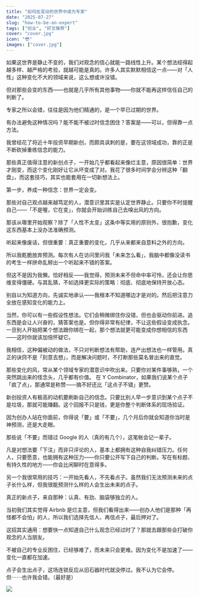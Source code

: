 ```yaml
---
title: "如何在变动的世界中成为专家"
date: "2025-07-27"
slug: "how-to-be-an-expert"
tags: ["创业", "好文推荐"]
cover: "cover.jpg"
icon: "😎"
images: ["cover.jpg"]
---
```

如果这世界是静止不变的，我们对观念的信心就能一路线性上升。某个想法经得起越多样、越严格的考验，就越可能是真的。许多人其实默默相信这一点——对「人性」这种变化不大的领域来说，这么想或许没错。



但对那些会变的东西——也就是几乎所有其他事物——你就不能再这样信任自己的判断了。



专家之所以会错，往往是因为他们精通的，是一个早已过期的世界。



有办法避免这种情况吗？能不能不被过时信念困住？答案是——可以，但得靠一点方法。



我曾经花了将近十年投资早期新创，而颇具讽刺的是，要在这领域成功，靠的正是不断砍掉重练信念的能力。



那些真正值得注意的新创点子，一开始几乎都看起来像烂主意，原因很简单：世界才刚变，而这个变化刚好让它从坏变成了对。我花了很多时间学会分辨这种「翻盘」，而这套技巧，其实也能套用在一切新想法上。



第一步，养成一种信念：世界一定会变。



那些对自己观点越来越笃定的人，潜意识里其实是认定世界静止。只要你不时提醒自己——「不是喔，它在变」，你就会开始训练自己去嗅出风的方向。



那该从哪里开始观察？除了「人性不太变」这条中等实用的原则外，很抱歉，变化这东西基本上没办法准确预测。



听起来像废话，但很重要：真正重要的变化，几乎从来都来自意料之外的方向。



所以我乾脆放弃预测。每次有人在访问里问我「未来怎么看」，我脑中都像没读书的考生一样拼命乱掰出一个听起来不错的答案。



但这不是因为我懒。恰好相反——我觉得，预测未来不但命中率可怜，还会让你思维变得僵硬。与其乱猜，不如选择更实际的策略：彻底、彻底地保持开放心态。



别自以为知道方向，先诚实地承认——我根本不知道哪边才是对的。然后把注意力全放在感知变化的能力上。



当然，你可以有一些假设性想法。它们会稍微绑住你没错，但也会驱动你前进。追东西是会让人兴奋的，猜答案也是。但你得非常有纪律，不让这些假设变成执念。
一旦别人开始把某个想法跟你绑在一起，那个想法就更可能变成你想相信的东西——这时你就该加倍怀疑它。



我相信，这种偏被动的做法，不只对判断想法有帮助，连产出想法也一样管用。真正的诀窍不是「刻意去想」，而是解决问题时，不打断那些莫名冒出来的直觉。



那些变化的风，常从某个领域专家的潜意识中吹出来。只要你对某件事够熟，一个突然跳出来的怪念头，几乎都有价值。
在 Y Combinator，如果我们说某个点子「疯了点」，那通常是称赞——搞不好还比「这点子不错」更赞。



新创投资人有极高的动机要刷新自己的信念。只要比别人早一步意识到某个点子不是垃圾，那就可能赚翻。这个回报不只是钱，更是你整个判断体系的现场验证。



因为创办人站在你面前，你得说「要」或「不要」，几个月后你就会知道你当时是神预测，还是大走眼。



那些说「不要」而错过 Google 的人（真的有几个），这笔帐会记一辈子。



凡是对想法要「下注」而非只评论的人，基本上都拥有这种自我纠错压力。任何人，只要愿意，也能拥有这种压力——你只要公开写下自己的判断。写在有标题、有持久性的地方——你会比闲聊时在意得多。



另一个我很常用的技巧：一开始先看人，不先看点子。虽然我们无法预测未来的点子长什么样，但我很能预测什么样的人会生出未来的点子。



真正的新点子，来自那种：认真、有劲、脑袋够独立的人。



当初我们其实觉得 Airbnb 是烂主意，但我们看得出来——创办人他们是那种「再怪都不会怕」的人，所以我们选择先信人、再信点子，最后押对了。



这招其实通用：想要快一点知道自己什么观念已经过时了？那就去跟那些会打破你观念的人当朋友。



不被自己的专业反困住，已经够难了，而未来只会更难。因为变化不是加速了——变化一直都在加速。



点子会生出点子，这场连锁反应从旧石器时代就没停过。我不认为它会停。
但⋯⋯也许我会错。（最好是）




![](https://prod-files-secure.s3.us-west-2.amazonaws.com/112d0858-5090-4d34-a606-b75eb8d65fd2/46476355-9cf3-4e99-9b7a-3531bc426380/1000202064.png?X-Amz-Algorithm=AWS4-HMAC-SHA256&X-Amz-Content-Sha256=UNSIGNED-PAYLOAD&X-Amz-Credential=ASIAZI2LB466VJYAKKVJ%2F20250806%2Fus-west-2%2Fs3%2Faws4_request&X-Amz-Date=20250806T092154Z&X-Amz-Expires=3600&X-Amz-Security-Token=IQoJb3JpZ2luX2VjEDkaCXVzLXdlc3QtMiJHMEUCICp6JMGHloUmRxhb6B%2B2uhb%2BD1uiVpchs8hVW6Ka%2BfcSAiEAzQeYhGpi%2FnvUa6tMjnR29zRFhVTdXCunNNismamrJu8q%2FwMIchAAGgw2Mzc0MjMxODM4MDUiDEjlPg5K%2F4GMQizvjCrcA2O2ET2ZETI8YbEjdoQnJHr%2B1tfVdgaqxZYi1sH2jbnfbrD4oOjjkwJ9m6BBpGV1DJ4CEsDR%2BdpIOhJPwpu6inlYcPgB%2BYNhpnlwBkqofv9s85kWseSdF972zcN3%2B%2FaxwfrAi5e9UrPKMEKSLaTE2fD45oktGCYUm4HEqtFbB%2BOzl8h%2ByUtaDzSGs3cXNWEJwFYycd9gCA294U5Hz8fKaNFXDnt1W0Cgm4ZPSp6E07akCCAla5b9LDZPLE00rGpVEE41sOY8r%2FLXHLQAysGeWlOmc72IQI9xOKZLaV4vQtRM8Y8ZOUlC9Nf2qp9YhirHrE6yGnZOtjjtx%2FV%2BmfZefVcrbiSWK7%2F29qq2ckA8%2BNBvSYcr8aZxtHwIvmbPhPynsnmA8PH3u6gew%2FeeE8Br9BFcSLNiT0FhTsXsCFDZcVesGqeOc2OngoS8q7r3tI8AMsmt21AUjcZIy6DY7kb%2B1dMxeiFgbDWvgcY9kbmhFVXOF%2Fl0GxLEaFBd%2Ftjr48H7ER68%2FLPahxHAkJ%2BTtoVA6R9HGgsmjefgWoBk4RiRdRkZtzef11uFTGEvcyVJHx8Pq0vMBI%2BC5w7wtAe0Gsy3TZcU%2FLe8leIFFfOZDrtwAqs1BJNmrlRcOHRP2TwtMN%2BkzMQGOqUBTOqSjUBaaOXEj0ksdY06XT7w1AoVs5NQr1SwwzJQ7Y7oxq6IIDoTSVJuuCqCrCZZGjZpxMR1ABJ5hwH8ia9wUCi%2BCeqSF4QW%2BN5IWkb97kSKrSVhBn3%2FaRSSmrkEgEKOqLt5%2ByQL6RHj1uU400%2FgIOCXdTSRSB%2F7zaU9PGDh9SSNk7cFcIuiKcUtUDfBp5nzQXdihum1ErqcG7erOc8jDVNDlJ7B&X-Amz-Signature=850878445eec01f2f87f2145193ef41f41008c9595e30c7d55313c9b6d2c2d9d&X-Amz-SignedHeaders=host&x-amz-checksum-mode=ENABLED&x-id=GetObject)

